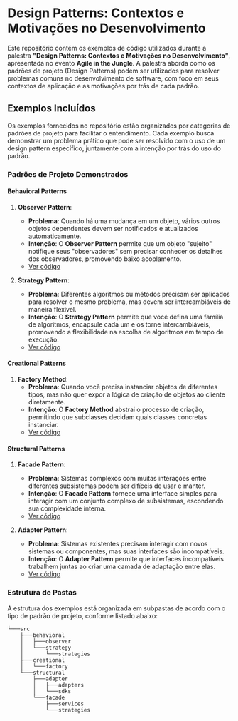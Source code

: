 # Design Patterns: Contextos e Motivações no Desenvolvimento

Este repositório contém os exemplos de código utilizados durante a palestra **"Design Patterns: Contextos e Motivações no Desenvolvimento"**, apresentada no evento **Agile in the Jungle**. A palestra aborda como os padrões de projeto (Design Patterns) podem ser utilizados para resolver problemas comuns no desenvolvimento de software, com foco em seus contextos de aplicação e as motivações por trás de cada padrão.

## Exemplos Incluídos

Os exemplos fornecidos no repositório estão organizados por categorias de padrões de projeto para facilitar o entendimento. Cada exemplo busca demonstrar um problema prático que pode ser resolvido com o uso de um design pattern específico, juntamente com a intenção por trás do uso do padrão.

### Padrões de Projeto Demonstrados

#### Behavioral Patterns
1. **Observer Pattern**: 
   - **Problema**: Quando há uma mudança em um objeto, vários outros objetos dependentes devem ser notificados e atualizados automaticamente.
   - **Intenção**: O **Observer Pattern** permite que um objeto "sujeito" notifique seus "observadores" sem precisar conhecer os detalhes dos observadores, promovendo baixo acoplamento.
   - [Ver código](./src/behavioral/observer)

2. **Strategy Pattern**: 
   - **Problema**: Diferentes algoritmos ou métodos precisam ser aplicados para resolver o mesmo problema, mas devem ser intercambiáveis de maneira flexível.
   - **Intenção**: O **Strategy Pattern** permite que você defina uma família de algoritmos, encapsule cada um e os torne intercambiáveis, promovendo a flexibilidade na escolha de algoritmos em tempo de execução.
   - [Ver código](./src/behavioral/strategy)

#### Creational Patterns
1. **Factory Method**:
   - **Problema**: Quando você precisa instanciar objetos de diferentes tipos, mas não quer expor a lógica de criação de objetos ao cliente diretamente.
   - **Intenção**: O **Factory Method** abstrai o processo de criação, permitindo que subclasses decidam quais classes concretas instanciar.
   - [Ver código](./src/creational/factory)

#### Structural Patterns
1. **Facade Pattern**: 
   - **Problema**: Sistemas complexos com muitas interações entre diferentes subsistemas podem ser difíceis de usar e manter.
   - **Intenção**: O **Facade Pattern** fornece uma interface simples para interagir com um conjunto complexo de subsistemas, escondendo sua complexidade interna.
   - [Ver código](./src/structural/facade)

2. **Adapter Pattern**:
   - **Problema**: Sistemas existentes precisam interagir com novos sistemas ou componentes, mas suas interfaces são incompatíveis.
   - **Intenção**: O **Adapter Pattern** permite que interfaces incompatíveis trabalhem juntas ao criar uma camada de adaptação entre elas.
   - [Ver código](./src/structural/adapter)

### Estrutura de Pastas

A estrutura dos exemplos está organizada em subpastas de acordo com o tipo de padrão de projeto, conforme listado abaixo:

```
└───src
    ├───behavioral
    │   ├───observer
    │   └───strategy
    │       └───strategies
    ├───creational
    │   └───factory
    └───structural
        ├───adapter
        │   ├───adapters
        │   └───sdks
        └───facade
            ├───services
            └───strategies
``` 